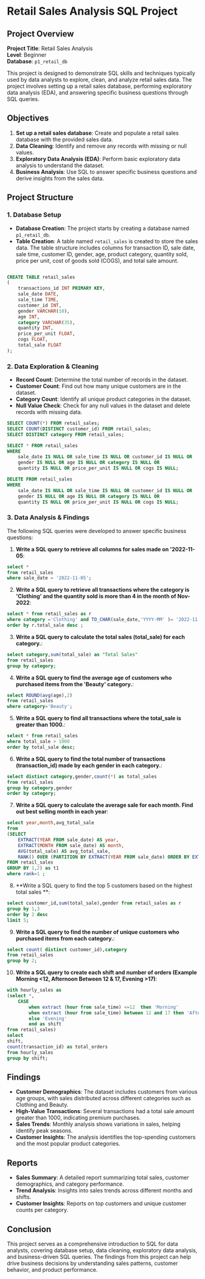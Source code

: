 # Retail Sales Analysis SQL Project

## Project Overview

**Project Title**: Retail Sales Analysis  
**Level**: Beginner  
**Database**: `p1_retail_db`

This project is designed to demonstrate SQL skills and techniques typically used by data analysts to explore, clean, and analyze retail sales data. The project involves setting up a retail sales database, performing exploratory data analysis (EDA), and answering specific business questions through SQL queries.

## Objectives

1. **Set up a retail sales database**: Create and populate a retail sales database with the provided sales data.
2. **Data Cleaning**: Identify and remove any records with missing or null values.
3. **Exploratory Data Analysis (EDA)**: Perform basic exploratory data analysis to understand the dataset.
4. **Business Analysis**: Use SQL to answer specific business questions and derive insights from the sales data.

## Project Structure

### 1. Database Setup

- **Database Creation**: The project starts by creating a database named `p1_retail_db`.
- **Table Creation**: A table named `retail_sales` is created to store the sales data. The table structure includes columns for transaction ID, sale date, sale time, customer ID, gender, age, product category, quantity sold, price per unit, cost of goods sold (COGS), and total sale amount.

```sql

CREATE TABLE retail_sales
(
    transactions_id INT PRIMARY KEY,
    sale_date DATE,	
    sale_time TIME,
    customer_id INT,	
    gender VARCHAR(10),
    age INT,
    category VARCHAR(35),
    quantity INT,
    price_per_unit FLOAT,	
    cogs FLOAT,
    total_sale FLOAT
);
```

### 2. Data Exploration & Cleaning

- **Record Count**: Determine the total number of records in the dataset.
- **Customer Count**: Find out how many unique customers are in the dataset.
- **Category Count**: Identify all unique product categories in the dataset.
- **Null Value Check**: Check for any null values in the dataset and delete records with missing data.

```sql
SELECT COUNT(*) FROM retail_sales;
SELECT COUNT(DISTINCT customer_id) FROM retail_sales;
SELECT DISTINCT category FROM retail_sales;

SELECT * FROM retail_sales
WHERE 
    sale_date IS NULL OR sale_time IS NULL OR customer_id IS NULL OR 
    gender IS NULL OR age IS NULL OR category IS NULL OR 
    quantity IS NULL OR price_per_unit IS NULL OR cogs IS NULL;

DELETE FROM retail_sales
WHERE 
    sale_date IS NULL OR sale_time IS NULL OR customer_id IS NULL OR 
    gender IS NULL OR age IS NULL OR category IS NULL OR 
    quantity IS NULL OR price_per_unit IS NULL OR cogs IS NULL;
```

### 3. Data Analysis & Findings

The following SQL queries were developed to answer specific business questions:

1. **Write a SQL query to retrieve all columns for sales made on '2022-11-05**:
```sql
select *
from retail_sales
where sale_date = '2022-11-05';
```

2. **Write a SQL query to retrieve all transactions where the category is 'Clothing' and the quantity sold is more than 4 in the month of Nov-2022**:
```sql
select * from retail_sales as r
where category ='Clothing' and TO_CHAR(sale_date,'YYYY-MM' )= '2022-11' and quantity>=4
order by r.total_sale desc ;
```

3. **Write a SQL query to calculate the total sales (total_sale) for each category.**:
```sql
select category,sum(total_sale) as "Total Sales"
from retail_sales
group by category;
```

4. **Write a SQL query to find the average age of customers who purchased items from the 'Beauty' category.**:
```sql
select ROUND(avg(age),2)
from retail_sales
where category='Beauty';
```

5. **Write a SQL query to find all transactions where the total_sale is greater than 1000.**:
```sql
select * from retail_sales
where total_sale > 1000
order by total_sale desc;
```

6. **Write a SQL query to find the total number of transactions (transaction_id) made by each gender in each category.**:
```sql
select distinct category,gender,count(*) as total_sales
from retail_sales
group by category,gender
order by category;
```

7. **Write a SQL query to calculate the average sale for each month. Find out best selling month in each year**:
```sql
select year,month,avg_total_sale
from
(SELECT 
    EXTRACT(YEAR FROM sale_date) AS year,
    EXTRACT(MONTH FROM sale_date) AS month,
    AVG(total_sale) AS avg_total_sale,
    RANK() OVER (PARTITION BY EXTRACT(YEAR FROM sale_date) ORDER BY EXTRACT(MONTH FROM sale_date) DESC) AS rank
FROM retail_sales
GROUP BY 1,2) as t1
where rank=1 ;
```

8. **Write a SQL query to find the top 5 customers based on the highest total sales **:
```sql
select customer_id,sum(total_sale),gender from retail_sales as r
group by 1,3
order by 2 desc 
limit 5;
```

9. **Write a SQL query to find the number of unique customers who purchased items from each category.**:
```sql
select count( distinct customer_id),category
from retail_sales
group by 2;
```

10. **Write a SQL query to create each shift and number of orders (Example Morning <12, Afternoon Between 12 & 17, Evening >17)**:
```sql
with hourly_sales as 
(select *, 
	CASE 
		when extract (hour from sale_time) <=12  then 'Morning'
		when extract (hour from sale_time) between 12 and 17 then 'Afternoon'
		else 'Evening'
		end as shift
from retail_sales)
select 
shift,
count(transaction_id) as total_orders
from hourly_sales
group by shift;
```

## Findings

- **Customer Demographics**: The dataset includes customers from various age groups, with sales distributed across different categories such as Clothing and Beauty.
- **High-Value Transactions**: Several transactions had a total sale amount greater than 1000, indicating premium purchases.
- **Sales Trends**: Monthly analysis shows variations in sales, helping identify peak seasons.
- **Customer Insights**: The analysis identifies the top-spending customers and the most popular product categories.

## Reports

- **Sales Summary**: A detailed report summarizing total sales, customer demographics, and category performance.
- **Trend Analysis**: Insights into sales trends across different months and shifts.
- **Customer Insights**: Reports on top customers and unique customer counts per category.

## Conclusion

This project serves as a comprehensive introduction to SQL for data analysts, covering database setup, data cleaning, exploratory data analysis, and business-driven SQL queries. The findings from this project can help drive business decisions by understanding sales patterns, customer behavior, and product performance.



